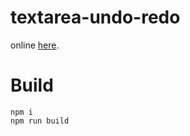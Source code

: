 # textarea-undo-redo

online [here](https://shikatan0.github.io/textarea-undo-redo/).

# Build

```
npm i
npm run build
```
